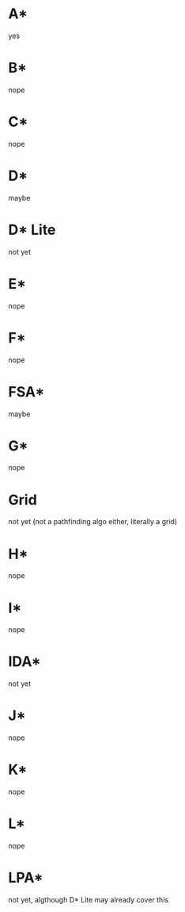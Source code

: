 # A*

yes

# B*

nope

# C*

nope

# D*

maybe

# D* Lite

not yet

# E*

nope

# F*

nope

# FSA*

maybe

# G*

nope

# Grid

not yet (not a pathfinding algo either, literally a grid)

# H*

nope

# I*

nope

# IDA*

not yet

# J*

nope

# K*

nope

# L*

nope

# LPA*

not yet, algthough D* Lite may already cover this
